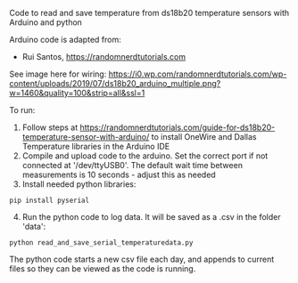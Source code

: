 Code to read and save temperature from ds18b20 temperature sensors with Arduino and python

Arduino code is adapted from:
 * Rui Santos, https://randomnerdtutorials.com

See image here for wiring:
https://i0.wp.com/randomnerdtutorials.com/wp-content/uploads/2019/07/ds18b20_arduino_multiple.png?w=1460&quality=100&strip=all&ssl=1

To run:  
1) Follow steps at https://randomnerdtutorials.com/guide-for-ds18b20-temperature-sensor-with-arduino/ to install OneWire and Dallas Temperature libraries in the Arduino IDE
2) Compile and upload code to the arduino.  Set the correct port if not connected at '/dev/ttyUSB0'.  The default wait time between measurements is 10 seconds - adjust this as needed
3) Install needed python libraries:
``` 
pip install pyserial
```
4) Run the python code to log data.  It will be saved as a .csv in the folder 'data':
```
python read_and_save_serial_temperaturedata.py
```

The python code starts a new csv file each day, and appends to current files so they can be viewed as the code is running.
